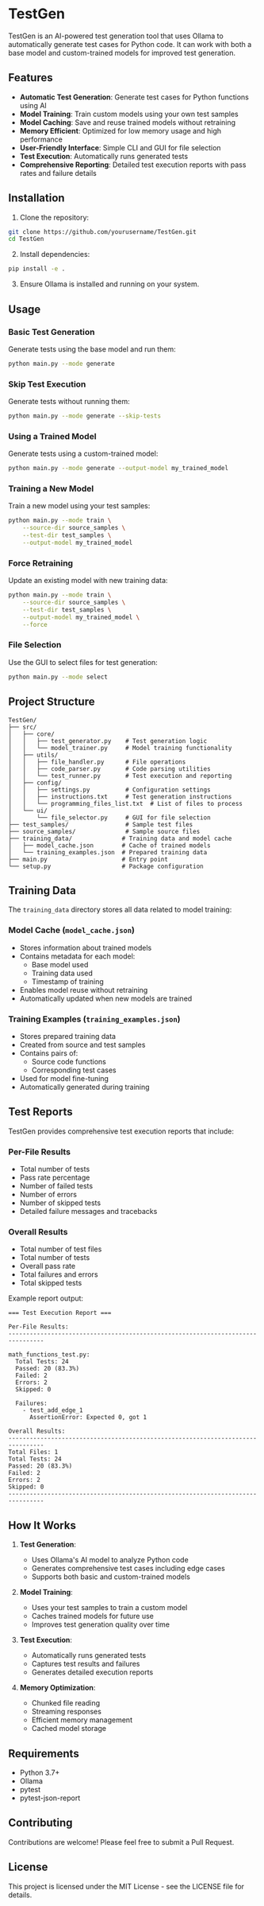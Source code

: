 # TestGen

TestGen is an AI-powered test generation tool that uses Ollama to automatically generate test cases for Python code. It can work with both a base model and custom-trained models for improved test generation.

## Features

- **Automatic Test Generation**: Generate test cases for Python functions using AI
- **Model Training**: Train custom models using your own test samples
- **Model Caching**: Save and reuse trained models without retraining
- **Memory Efficient**: Optimized for low memory usage and high performance
- **User-Friendly Interface**: Simple CLI and GUI for file selection
- **Test Execution**: Automatically runs generated tests
- **Comprehensive Reporting**: Detailed test execution reports with pass rates and failure details

## Installation

1. Clone the repository:
```bash
git clone https://github.com/yourusername/TestGen.git
cd TestGen
```

2. Install dependencies:
```bash
pip install -e .
```

3. Ensure Ollama is installed and running on your system.

## Usage

### Basic Test Generation

Generate tests using the base model and run them:
```bash
python main.py --mode generate
```

### Skip Test Execution

Generate tests without running them:
```bash
python main.py --mode generate --skip-tests
```

### Using a Trained Model

Generate tests using a custom-trained model:
```bash
python main.py --mode generate --output-model my_trained_model
```

### Training a New Model

Train a new model using your test samples:
```bash
python main.py --mode train \
    --source-dir source_samples \
    --test-dir test_samples \
    --output-model my_trained_model
```

### Force Retraining

Update an existing model with new training data:
```bash
python main.py --mode train \
    --source-dir source_samples \
    --test-dir test_samples \
    --output-model my_trained_model \
    --force
```

### File Selection

Use the GUI to select files for test generation:
```bash
python main.py --mode select
```

## Project Structure

```
TestGen/
├── src/
│   ├── core/
│   │   ├── test_generator.py    # Test generation logic
│   │   └── model_trainer.py     # Model training functionality
│   ├── utils/
│   │   ├── file_handler.py      # File operations
│   │   ├── code_parser.py       # Code parsing utilities
│   │   └── test_runner.py       # Test execution and reporting
│   ├── config/
│   │   ├── settings.py          # Configuration settings
│   │   ├── instructions.txt     # Test generation instructions
│   │   └── programming_files_list.txt  # List of files to process
│   └── ui/
│       └── file_selector.py     # GUI for file selection
├── test_samples/                # Sample test files
├── source_samples/              # Sample source files
├── training_data/              # Training data and model cache
│   ├── model_cache.json        # Cache of trained models
│   └── training_examples.json  # Prepared training data
├── main.py                     # Entry point
└── setup.py                    # Package configuration
```

## Training Data

The `training_data` directory stores all data related to model training:

### Model Cache (`model_cache.json`)
- Stores information about trained models
- Contains metadata for each model:
  - Base model used
  - Training data used
  - Timestamp of training
- Enables model reuse without retraining
- Automatically updated when new models are trained

### Training Examples (`training_examples.json`)
- Stores prepared training data
- Created from source and test samples
- Contains pairs of:
  - Source code functions
  - Corresponding test cases
- Used for model fine-tuning
- Automatically generated during training

## Test Reports

TestGen provides comprehensive test execution reports that include:

### Per-File Results
- Total number of tests
- Pass rate percentage
- Number of failed tests
- Number of errors
- Number of skipped tests
- Detailed failure messages and tracebacks

### Overall Results
- Total number of test files
- Total number of tests
- Overall pass rate
- Total failures and errors
- Total skipped tests

Example report output:
```
=== Test Execution Report ===

Per-File Results:
--------------------------------------------------------------------------------

math_functions_test.py:
  Total Tests: 24
  Passed: 20 (83.3%)
  Failed: 2
  Errors: 2
  Skipped: 0

  Failures:
    - test_add_edge_1
      AssertionError: Expected 0, got 1

Overall Results:
--------------------------------------------------------------------------------
Total Files: 1
Total Tests: 24
Passed: 20 (83.3%)
Failed: 2
Errors: 2
Skipped: 0
--------------------------------------------------------------------------------
```

## How It Works

1. **Test Generation**:
   - Uses Ollama's AI model to analyze Python code
   - Generates comprehensive test cases including edge cases
   - Supports both basic and custom-trained models

2. **Model Training**:
   - Uses your test samples to train a custom model
   - Caches trained models for future use
   - Improves test generation quality over time

3. **Test Execution**:
   - Automatically runs generated tests
   - Captures test results and failures
   - Generates detailed execution reports

4. **Memory Optimization**:
   - Chunked file reading
   - Streaming responses
   - Efficient memory management
   - Cached model storage

## Requirements

- Python 3.7+
- Ollama
- pytest
- pytest-json-report

## Contributing

Contributions are welcome! Please feel free to submit a Pull Request.

## License

This project is licensed under the MIT License - see the LICENSE file for details. 